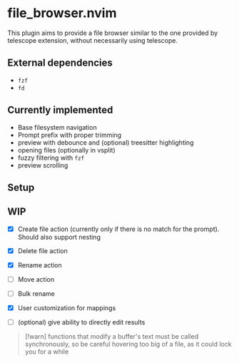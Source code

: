 # file_browser.nvim

This plugin aims to provide a file browser similar to the one provided by telescope extension,
without necessarily using telescope.

## External dependencies
- `fzf`
- `fd`

## Currently implemented
- Base filesystem navigation
- Prompt prefix with proper trimming
- preview with debounce and (optional) treesitter highlighting
- opening files (optionally in vsplit)
- fuzzy filtering with `fzf`
- preview scrolling

## Setup


## WIP
- [x] Create file action (currently only if there is no match for the prompt). Should also support nesting
- [x] Delete file action
- [x] Rename action
- [ ] Move action
- [ ] Bulk rename
- [x] User customization for mappings
- [ ] (optional) give ability to directly edit results


> [!warn]
> functions that modify a buffer's text must be called synchronously, so 
> be careful hovering too big of a file, as it could lock you for a while
